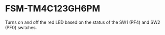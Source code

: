 # FSM-TM4C123GH6PM
Turns on and off the red LED based on the status of the SW1 (PF4) and SW2  (PF0) switches.
